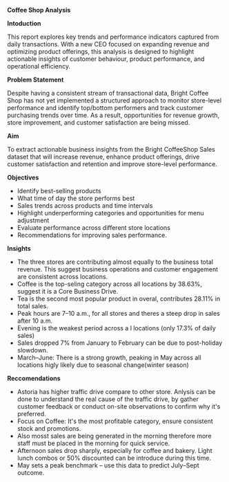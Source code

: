 **Coffee Shop Analysis**

**Intoduction**

This report explores key trends and performance indicators captured from daily transactions. With a new CEO focused on expanding revenue and optimizing product offerings, this analysis is designed to highlight actionable insights of customer behaviour, product performance, and operational efficiency.

**Problem Statement**

Despite having a consistent stream of transactional data, Bright Coffee Shop has not yet implemented a structured approach to monitor store-level performance and identify top/bottom performers and track customer purchasing trends over time. As a result, opportunities for revenue growth, store improvement, and customer satisfaction are being missed.

**Aim**

To extract actionable business insights from the Bright CoffeeShop Sales dataset that will increase revenue, enhance product offerings, drive customer satisfaction and retention and improve store-level performance.
 
**Objectives** 

* Identify best-selling products 
* What time of day the store performs best  
* Sales trends across products and time intervals 
* Highlight underperforming categories and opportunities for menu adjustment
* Evaluate performance across different store locations 
* Recommendations for improving sales performance.

**Insights**

* The three stores are contributing almost equally to the business total revenue. This suggest business operations and customer engagement are consistent across locations.
* Coffee is the top-seling category across all locations by 38.63%, suggest it is a Core Business Drive.
* Tea is the second most popular product in overal, contributes 28.11% in total sales.
* Peak hours are 7–10 a.m., for all stores and theres a steep drop in sales after 10 a.m.
* Evening is the weakest period across a l locations (only 17.3% of daily sales)
* Sales dropped 7% from January to February can be due to post-holiday slowdown.
* March–June: There is a strong growth, peaking in May across all locations higly likely due to seasonal change(winter season)

**Reccomendations** 

* Astoria has higher traffic drive compare to other store. Anlysis can be done to understand the real cause of the traffic drive, by gather customer feedback or conduct on-site observations to confirm why it's preferred.
* Focus on Coffee: It's the most profitable category, ensure consistent stock and promotions.
* Also mosst sales are being generated in the morning therefore more staff must be placed in the morning for quick service.
* Afternoon sales drop sharply, especially for coffee and bakery. Light lunch combos or 50% discounted can be introduce during this time.
* May sets a peak benchmark – use this data to predict July–Sept outcome.
